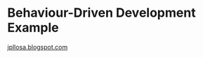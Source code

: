 # Behaviour-Driven Development Example

[jpllosa.blogspot.com](https://jpllosa.blogspot.com/2022/11/behaviour-driven-development-example.html)
